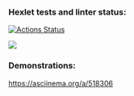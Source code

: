 ### Hexlet tests and linter status:

[![Actions Status](https://github.com/ViktorFAlex/frontend-project-46/workflows/hexlet-check/badge.svg)](https://github.com/ViktorFAlex/frontend-project-46/actions)

<a href="https://codeclimate.com/github/ViktorFAlex/frontend-project-46/maintainability"><img src="https://api.codeclimate.com/v1/badges/9a9be89c302d18b51243/maintainability" /></a>

### Demonstrations:

https://asciinema.org/a/518306
